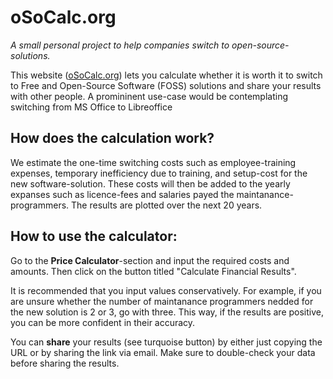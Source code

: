 # oSoCalc.org

*A small personal project to help companies switch to open-source-solutions.*

This website (<a href="https://www.osocalc.org/" target="_blank">oSoCalc.org</a>) lets you calculate whether it is worth it to switch to Free and Open-Source Software (FOSS) solutions and share your results with other people.
A promininent use-case would be contemplating switching from MS Office to Libreoffice


## How does the calculation work?

We estimate the one-time switching costs such as employee-training expenses, temporary inefficiency due to training, and setup-cost for the new software-solution. These costs will then be added to the yearly expanses such as licence-fees and salaries payed the maintanance-programmers. The results are plotted over the next 20 years.


## How to use the calculator:

Go to the **Price Calculator**-section and input the required costs and amounts. Then click on the button titled "Calculate Financial Results".

It is recommended that you input values conservatively. For example, if you are unsure whether the number of maintanance programmers nedded for the new solution is 2 or 3, go with three. This way, if the results are positive, you can be more confident in their accuracy.

You can **share** your results (see turquoise button) by either just copying the URL or by sharing the link via email. Make sure to double-check your data before sharing the results.
